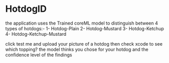 # HotdogID

the application uses the Trained coreML model to distinguish between 4 types of hotdogs:-
1- Hotdog-Plain
2- Hotdog-Mustard
3- Hotdog-Ketchup
4- Hotdog-Ketchup-Mustard 

click test me and upload your picture of a hotdog then check xcode to see which topping? the model thinks you chose for your hotdog and the confidence level of the findings

